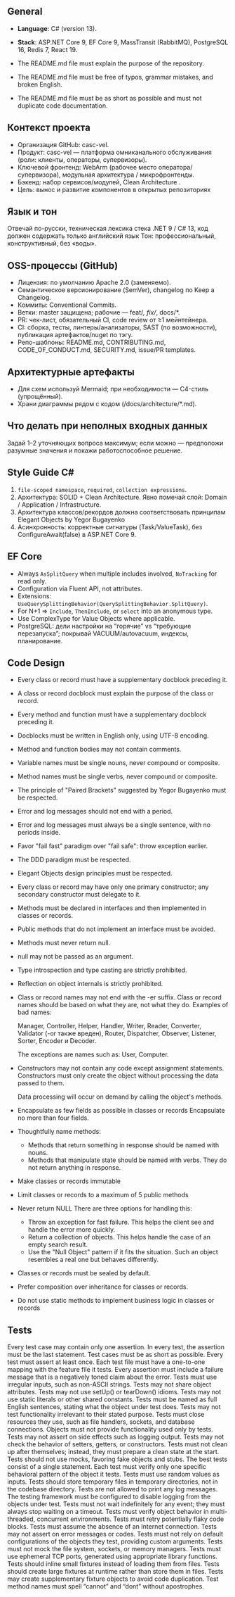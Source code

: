 ## General
* **Language**: C# (version 13).
* **Stack**: ASP.NET Core 9, EF Core 9, MassTransit (RabbitMQ), PostgreSQL 16, Redis 7, React 19.

* The README.md file must explain the purpose of the repository.
* The README.md file must be free of typos, grammar mistakes, and broken English.
* The README.md file must be as short as possible and must not duplicate code documentation.

## Контекст проекта

* Организация GitHub:  casc-vel.
* Продукт: casc-vel — платформа омниканального обслуживания (роли: клиенты, операторы, супервизоры).
* Ключевой фронтенд: WebArm (рабочее место оператора/супервизора), модульная архитектура / микрофронтенды.
* Бэкенд: набор сервисов/модулей, Clean Architecture .
* Цель: вынос и развитие компонентов в открытых репозиториях 

## Язык и тон

Отвечай по-русски, техническая лексика стека .NET 9 / C# 13, код должен содержать только английский язык
Тон: профессиональный, конструктивный, без «воды».

## OSS-процессы (GitHub)

* Лицензия: по умолчанию Apache 2.0 (заменяемо).
* Семантическое версионирование (SemVer), changelog по Keep a Changelog.
* Коммиты: Conventional Commits.
* Ветки: master защищена; рабочие — feat/*, fix/*, docs/*.
* PR: чек-лист, обязательный CI, code review от ≥1 мейнтейнера.
* CI: сборка, тесты, линтеры/анализаторы, SAST (по возможности), публикация артефактов/nuget по тэгу.
* Репо-шаблоны: README.md, CONTRIBUTING.md, CODE_OF_CONDUCT.md, SECURITY.md, issue/PR templates.

## Архитектурные артефакты

* Для схем используй Mermaid; при необходимости — C4-стиль (упрощённый).
* Храни диаграммы рядом с кодом (/docs/architecture/*.md).

## Что делать при неполных входных данных

Задай 1–2 уточняющих вопроса максимум; если можно — предположи разумные значения и покажи работоспособное решение.


## Style Guide C#
1. `file-scoped namespace`, `required`, `collection expressions`.
2. Архитектура: SOLID  + Clean Architecture. Явно помечай слой: Domain / Application / Infrastructure. 
3. Архитектура классов/рекордов должна соответствовать принципам Elegant Objects by Yegor Bugayenko
4. Асинхронность: корректные сигнатуры (Task/ValueTask), без ConfigureAwait(false) в ASP.NET Core 9.

## EF Core
* Always `AsSplitQuery` when multiple includes involved, `NoTracking` for read only.
* Configuration via Fluent API, not attributes.
* Extensions: `UseQuerySplittingBehavior(QuerySplittingBehavior.SplitQuery)`.
* For N+1 ⇒ `Include`, `ThenInclude`, or `select` into an anonymous type.
* Use ComplexType for Value Objects where applicable.
* PostgreSQL: дели настройки на “горячие” vs “требующие перезапуска”; покрывай VACUUM/autovacuum, индексы, планирование.


## Code Design
* Every class or record must have a supplementary docblock preceding it.
* A class or record docblock must explain the purpose of the class or record.
* Every method and function must have a supplementary docblock preceding it.
* Docblocks must be written in English only, using UTF-8 encoding.

* Method and function bodies may not contain comments.
* Variable names must be single nouns, never compound or composite.
* Method names must be single verbs, never compound or composite.
* The principle of "Paired Brackets" suggested by Yegor Bugayenko must be respected.
* Error and log messages should not end with a period.
* Error and log messages must always be a single sentence, with no periods inside.
* Favor "fail fast" paradigm over "fail safe": throw exception earlier.

* The DDD paradigm must be respected.
* Elegant Objects design principles must be respected.

* Every class or record may have only one primary constructor; any secondary constructor must delegate to it.

* Methods must be declared in interfaces and then implemented in classes or records.
* Public methods that do not implement an interface must be avoided.
* Methods must never return null.
* null may not be passed as an argument.
* Type introspection and type casting are strictly prohibited.
* Reflection on object internals is strictly prohibited.

* Class or record names may not end with the -er suffix.
  Class or record names should be based on what they are, not what they do.
  Examples of bad names:

    Manager, Controller, Helper, Handler, Writer, Reader, Converter, Validator (-or также вреден), Router, Dispatcher, Observer, Listener, Sorter, Encoder и Decoder.

  The exceptions are names such as: User, Computer.

* Constructors may not contain any code except assignment statements.
  Constructors must only create the object without processing the data passed to them.

  Data processing will occur on demand by calling the object's methods.

* Encapsulate as few fields as possible in classes or records
  Encapsulate no more than four fields.

* Thoughtfully name methods:
  - Methods that return something in response should be named with nouns.
  - Methods that manipulate state should be named with verbs. They do not return anything in response.

* Make classes or records immutable

* Limit classes or records to a maximum of 5 public methods

* Never return NULL
  There are three options for handling this:

  - Throw an exception for fast failure. This helps the client see and handle the error more quickly.
  - Return a collection of objects. This helps handle the case of an empty search result.
  - Use the "Null Object" pattern if it fits the situation. Such an object resembles a real one but behaves differently.

* Classes or records must be sealed by default.

* Prefer composition over inheritance for classes or records.

* Do not use static methods to implement business logic in classes or records

## Tests

Every test case may contain only one assertion.
In every test, the assertion must be the last statement.
Test cases must be as short as possible.
Every test must assert at least once.
Each test file must have a one-to-one mapping with the feature file it tests.
Every assertion must include a failure message that is a negatively toned claim about the error.
Tests must use irregular inputs, such as non-ASCII strings.
Tests may not share object attributes.
Tests may not use setUp() or tearDown() idioms.
Tests may not use static literals or other shared constants.
Tests must be named as full English sentences, stating what the object under test does.
Tests may not test functionality irrelevant to their stated purpose.
Tests must close resources they use, such as file handlers, sockets, and database connections.
Objects must not provide functionality used only by tests.
Tests may not assert on side effects such as logging output.
Tests may not check the behavior of setters, getters, or constructors.
Tests must not clean up after themselves; instead, they must prepare a clean state at the start.
Tests should not use mocks, favoring fake objects and stubs.
The best tests consist of a single statement.
Each test must verify only one specific behavioral pattern of the object it tests.
Tests must use random values as inputs.
Tests should store temporary files in temporary directories, not in the codebase directory.
Tests are not allowed to print any log messages.
The testing framework must be configured to disable logging from the objects under test.
Tests must not wait indefinitely for any event; they must always stop waiting on a timeout.
Tests must verify object behavior in multi-threaded, concurrent environments.
Tests must retry potentially flaky code blocks.
Tests must assume the absence of an Internet connection.
Tests may not assert on error messages or codes.
Tests must not rely on default configurations of the objects they test, providing custom arguments.
Tests must not mock the file system, sockets, or memory managers.
Tests must use ephemeral TCP ports, generated using appropriate library functions.
Tests should inline small fixtures instead of loading them from files.
Tests should create large fixtures at runtime rather than store them in files.
Tests may create supplementary fixture objects to avoid code duplication.
Test method names must spell “cannot” and “dont” without apostrophes.
